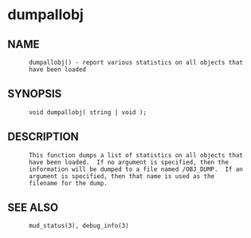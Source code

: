 # dumpallobj
## NAME
          dumpallobj() - report various statistics on all objects that
          have been loaded

## SYNOPSIS
          void dumpallobj( string | void );

## DESCRIPTION
          This function dumps a list of statistics on all objects that
          have been loaded.  If no argument is specified, then the
          information will be dumped to a file named /OBJ_DUMP.  If an
          argument is specified, then that name is used as the
          filename for the dump.

## SEE ALSO
          mud_status(3), debug_info(3)
